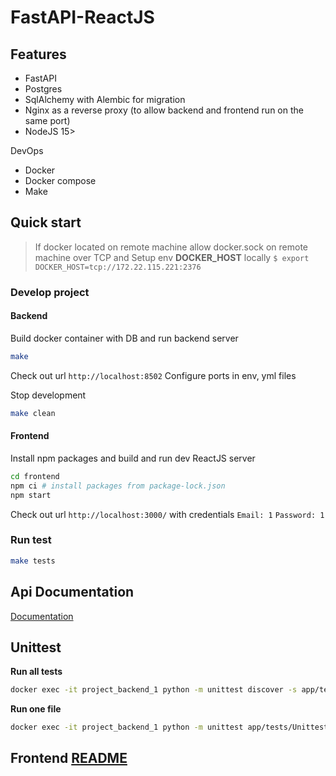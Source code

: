 # FastAPI-ReactJS

## Features

* FastAPI
* Postgres
* SqlAlchemy with Alembic for migration
* Nginx as a reverse proxy (to allow backend and frontend run on the same port)
* NodeJS 15>

DevOps
* Docker
* Docker compose
* Make

## Quick start

> If docker located on remote machine allow docker.sock on remote machine
> over TCP and 
> Setup env **DOCKER_HOST** locally
> `$ export DOCKER_HOST=tcp://172.22.115.221:2376`

### Develop project
#### Backend

Build docker container with DB and run backend server
```sh
make
```
Check out url `http://localhost:8502`
Configure ports in env, yml files

Stop development
```sh
make clean
```


#### Frontend

Install npm packages and build and run dev ReactJS server
```sh
cd frontend
npm ci # install packages from package-lock.json
npm start
```

Check out url `http://localhost:3000/` with credentials 
`Email: 1`
`Password: 1`

### Run test
```sh
make tests
```


## Api Documentation

[Documentation](http://localhost:8502/api/docs)

## Unittest

**Run all tests**

```sh
docker exec -it project_backend_1 python -m unittest discover -s app/tests/Unittest -v
```
**Run one file**

```sh
docker exec -it project_backend_1 python -m unittest app/tests/Unittest/testUserLogout.py -v
```

## Frontend [README](frontend/README.md)
